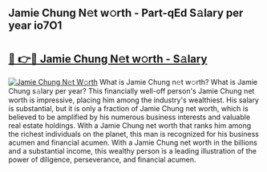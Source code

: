 ## Jamie Chung N𝚎t w𝚘rth - Part-qEd S𝚊lary per year io7O1

# <h2><a href="http://gc3b7f.nevu.top/?p=Jamie+Chung">🔗 👉🔴 Jamie Chung N𝚎t w𝚘rth - S𝚊lary</a></h2>

[![Jamie Chung N𝚎t W𝚘rth](https://i.imgur.com/Oavwk0R.jpeg)](http://gc3b7f.nevu.top/?p=Jamie+Chung)
What is Jamie Chung n𝚎t w𝚘rth? What is Jamie Chung s𝚊lary per year?
This financially well-off person's Jamie Chung net worth is impressive, placing him among the industry's wealthiest. His salary is substantial, but it is only a fraction of Jamie Chung net worth, which is believed to be amplified by his numerous business interests and valuable real estate holdings. With a Jamie Chung net worth that ranks him among the richest individuals on the planet, this man is recognized for his business acumen and financial acumen. With a Jamie Chung net worth in the billions and a substantial income, this wealthy person is a leading illustration of the power of diligence, perseverance, and financial acumen.

